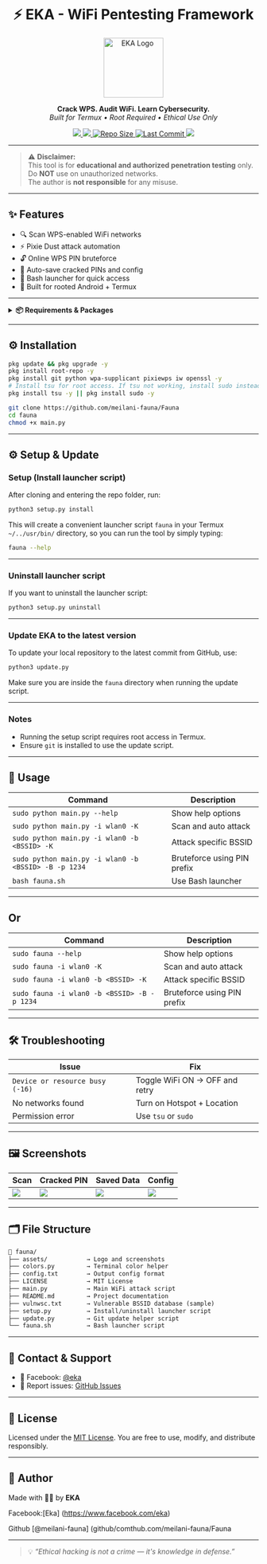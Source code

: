 <h1 align="center">⚡ EKA - WiFi Pentesting Framework</h1>

<p align="center">
  <img src="assets/image.png" alt="EKA Logo" width="120" />
</p>

<p align="center">
  <strong>Crack WPS. Audit WiFi. Learn Cybersecurity.</strong><br>
  <i>Built for Termux • Root Required • Ethical Use Only</i>
</p>

<p align="center">
  <a href="https://github.com/meilani-fauna/Fauna/stargazers">
    <img src="https://img.shields.io/github/stars/meilani-fauna?color=gold&style=for-the-badge" />
  </a>
  <a href="https://github.com/meilani-fauna/Fauna/network/members">
    <img src="https://img.shields.io/github/forks/meilani-fauna/Fauna?color=blue&style=for-the-badge" />
  </a>
  <a href="https://github.com/meilani-fauna/Fauna">
    <img src="https://img.shields.io/github/repo-size/meilani-fauna/Fauna?style=for-the-badge&color=informational" alt="Repo Size" />
  </a>
  <a href="https://github.com/meilani-fauna/Fauna/commits/main">
    <img src="https://img.shields.io/github/last-commit/meilani-fauna/Fauna?style=for-the-badge&color=success" alt="Last Commit" />
  </a>
  <a href="https://t.me/anbuinfosec_official">
    <img src="https://img.shields.io/badge/Telegram-Channel-blue?style=for-the-badge&logo=telegram" />
  </a>
</p>

---

> ⚠️ **Disclaimer:**  
> This tool is for **educational and authorized penetration testing** only.  
> Do **NOT** use on unauthorized networks.  
> The author is **not responsible** for any misuse.

---

## ✨ Features

- 🔍 Scan WPS-enabled WiFi networks  
- ⚡ Pixie Dust attack automation  
- 🔓 Online WPS PIN bruteforce  
- 💾 Auto-save cracked PINs and config  
- 🧪 Bash launcher for quick access  
- 🐧 Built for rooted Android + Termux

---

<details>
<summary><strong>📦 Requirements & Packages</strong></summary>

- ✅ Rooted Android device  
- ✅ Termux installed ([Download here](https://f-droid.org/en/packages/com.termux/))  
- ✅ WiFi chipset with monitor mode  
- ✅ Internet connection for setup  

### 📥 Required Termux Packages

| Package | Description | Link |
|---------|-------------|------|
| [`python`](https://wiki.termux.com/wiki/Python) | To run the main script | [Termux Wiki](https://wiki.termux.com/wiki/Python) |
| [`tsu`](https://wiki.termux.com/wiki/Termux-sudo) | Root privileges in Termux | [Termux Wiki](https://wiki.termux.com/wiki/Termux-sudo) |
| [`iw`](https://linux.die.net/man/8/iw) | Wireless device management | [Linux man page](https://linux.die.net/man/8/iw) |
| [`pixiewps`](https://tools.kali.org/wireless-attacks/pixiewps) | Pixie Dust WPS attack tool | [Kali Tools](https://tools.kali.org/wireless-attacks/pixiewps) |
| [`openssl`](https://wiki.termux.com/wiki/OpenSSL) | Crypto operations | [Termux Wiki](https://wiki.termux.com/wiki/OpenSSL) |
| [`wpa_supplicant`](https://wiki.archlinux.org/title/wpa_supplicant) | WiFi authentication | [Arch Wiki](https://wiki.archlinux.org/title/wpa_supplicant) |
| [`git`](https://wiki.termux.com/wiki/Git) | Clone repository | [Termux Wiki](https://wiki.termux.com/wiki/Git) |

</details>

---

## ⚙️ Installation

```bash
pkg update && pkg upgrade -y
pkg install root-repo -y
pkg install git python wpa-supplicant pixiewps iw openssl -y
# Install tsu for root access. If tsu not working, install sudo instead:
pkg install tsu -y || pkg install sudo -y
````

```bash
git clone https://github.com/meilani-fauna/Fauna
cd fauna
chmod +x main.py
```

---

## ⚙️ Setup & Update

### Setup (Install launcher script)

After cloning and entering the repo folder, run:

```bash
python3 setup.py install
```

This will create a convenient launcher script `fauna` in your Termux `~/../usr/bin/` directory, so you can run the tool by simply typing:

```bash
fauna --help
```

---

### Uninstall launcher script

If you want to uninstall the launcher script:

```bash
python3 setup.py uninstall
```

---

### Update EKA to the latest version

To update your local repository to the latest commit from GitHub, use:

```bash
python3 update.py
```

Make sure you are inside the `fauna` directory when running the update script.

---

### Notes

* Running the setup script requires root access in Termux.
* Ensure `git` is installed to use the update script.

---

## 🚀 Usage

| Command                                              | Description                 |
| ---------------------------------------------------- | --------------------------- |
| `sudo python main.py --help`                         | Show help options           |
| `sudo python main.py -i wlan0 -K`                    | Scan and auto attack        |
| `sudo python main.py -i wlan0 -b <BSSID> -K`         | Attack specific BSSID       |
| `sudo python main.py -i wlan0 -b <BSSID> -B -p 1234` | Bruteforce using PIN prefix |
| `bash fauna.sh`                                      | Use Bash launcher           |

---

## Or 

| Command                                              | Description        |
| ---------------------------------------------------- | ------------------ |
| `sudo fauna --help`                         | Show help options           |
| `sudo fauna -i wlan0 -K`                    | Scan and auto attack        |
| `sudo fauna -i wlan0 -b <BSSID> -K`         | Attack specific BSSID       |
| `sudo fauna -i wlan0 -b <BSSID> -B -p 1234` | Bruteforce using PIN prefix |

---

## 🛠 Troubleshooting

| Issue                           | Fix                            |
| ------------------------------- | ------------------------------ |
| `Device or resource busy (-16)` | Toggle WiFi ON → OFF and retry |
| No networks found               | Turn on Hotspot + Location     |
| Permission error                | Use `tsu` or `sudo`            |

---

## 🖼️ Screenshots

| Scan                                                                                              | Cracked PIN                                                                                       | Saved Data                                                                                        | Config                                                                                            |
| ------------------------------------------------------------------------------------------------- | ------------------------------------------------------------------------------------------------- | ------------------------------------------------------------------------------------------------- | ------------------------------------------------------------------------------------------------- |
| ![](https://raw.githubusercontent.com/meilani-fauna/meilani-fauna/refs/heads/main/assets/fauna/1.jpg) | ![](https://raw.githubusercontent.com/meilani-fauna/meilani-fauna/refs/heads/main/assets/Fauna/2.jpg) | ![](https://raw.githubusercontent.com/meilani-fauna/meilani-fauna/refs/heads/main/assets/Fauna/3.jpg) | ![](https://raw.githubusercontent.com/meilani-fauna/meilani-fauna/refs/heads/main/assets/Fauna/4.jpg) |

---

## 🗂️ File Structure

```txt
📁 fauna/
├── assets/           → Logo and screenshots
├── colors.py         → Terminal color helper
├── config.txt        → Output config format
├── LICENSE           → MIT License
├── main.py           → Main WiFi attack script
├── README.md         → Project documentation
├── vulnwsc.txt       → Vulnerable BSSID database (sample)
├── setup.py          → Install/uninstall launcher script
├── update.py         → Git update helper script
└── fauna.sh          → Bash launcher script
```

---

## 💬 Contact & Support

* 💬 Facebook: [@eka](https://facebook.com/eka)
* 🐞 Report issues: [GitHub Issues](https://github.com/meilani-fauna/Fauna/issues)

---

## 📜 License

Licensed under the [MIT License](LICENSE).
You are free to use, modify, and distribute responsibly.

---

## 👤 Author

Made with 🏴‍☠️ by **EKA**

Facebook:[Eka]
(https://www.facebook.com/eka)

Github [@meilani-fauna]
(github/comthub.com/meilani-fauna/Fauna


---

> 💡 *“Ethical hacking is not a crime — it's knowledge in defense.”*
